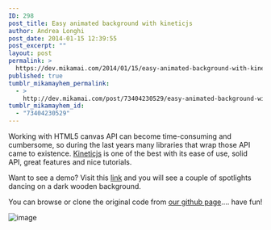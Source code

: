 ```yaml
---
ID: 298
post_title: Easy animated background with kineticjs
author: Andrea Longhi
post_date: 2014-01-15 12:39:55
post_excerpt: ""
layout: post
permalink: >
  https://dev.mikamai.com/2014/01/15/easy-animated-background-with-kineticjs/
published: true
tumblr_mikamayhem_permalink:
  - >
    http://dev.mikamai.com/post/73404230529/easy-animated-background-with-kineticjs
tumblr_mikamayhem_id:
  - "73404230529"
---
```

<p>Working with HTML5 canvas API can become time-consuming and cumbersome, so during the last years many libraries that wrap those API came to existence. <a href="http://kineticjs.com">Kineticjs</a> is one of the best with its ease of use, solid API, great features and nice tutorials.</p>
<p>Want to see a demo? Visit this <a href="http://mikamai.github.io/spotlights-background">link</a> and you will see a couple of spotlights dancing on a dark wooden background.</p>
<p>You can browse or clone the original code from <a href="https://github.com/mikamai/spotlights-background">our github page</a>&hellip;. have fun!</p>
<p><img alt="image" src="https://raw2.github.com/mikamai/spotlights-background/master/img/screenshot.jpg" /></p>